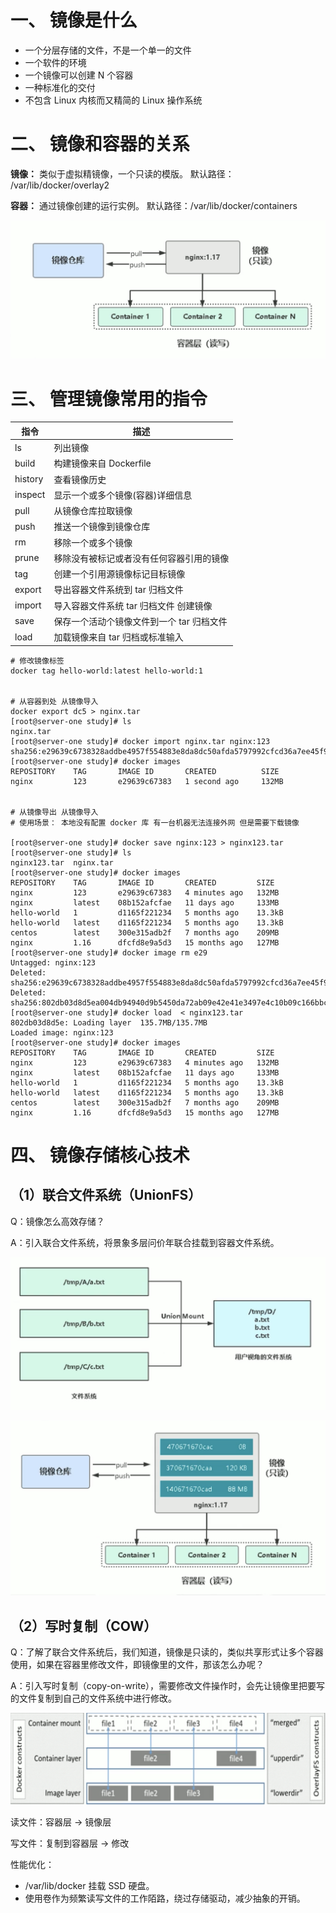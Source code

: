 

# 一、 镜像是什么

- 一个分层存储的文件，不是一个单一的文件
- 一个软件的环境
- 一个镜像可以创建 N 个容器
- 一种标准化的交付
- 不包含 Linux 内核而又精简的 Linux 操作系统

# 二、 镜像和容器的关系

**镜像：** 类似于虚拟精镜像，一个只读的模版。   默认路径： /var/lib/docker/overlay2

**容器：** 通过镜像创建的运行实例。 默认路径：/var/lib/docker/containers

![](./image/3.png)



# 三、 管理镜像常用的指令

| 指令    | 描述                                      |
| ------- | ----------------------------------------- |
| ls      | 列出镜像                                  |
| build   | 构建镜像来自 Dockerfile                   |
| history | 查看镜像历史                              |
| inspect | 显示一个或多个镜像(容器)详细信息          |
| pull    | 从镜像仓库拉取镜像                        |
| push    | 推送一个镜像到镜像仓库                    |
| rm      | 移除一个或多个镜像                        |
| prune   | 移除没有被标记或者没有任何容器引用的镜像  |
| tag     | 创建一个引用源镜像标记目标镜像            |
| export  | 导出容器文件系统到 tar 归档文件           |
| import  | 导入容器文件系统 tar 归档文件 创建镜像    |
| save    | 保存一个活动个镜像文件到一个 tar 归档文件 |
| load    | 加载镜像来自 tar 归档或标准输入           |

```shell
# 修改镜像标签
docker tag hello-world:latest hello-world:1


# 从容器到处 从镜像导入
docker export dc5 > nginx.tar
[root@server-one study]# ls
nginx.tar
[root@server-one study]# docker import nginx.tar nginx:123
sha256:e29639c6738328addbe4957f554883e8da8dc50afda5797992cfcd36a7ee45f9
[root@server-one study]# docker images
REPOSITORY    TAG       IMAGE ID       CREATED          SIZE
nginx         123       e29639c67383   1 second ago     132MB


# 从镜像导出 从镜像导入
# 使用场景： 本地没有配置 docker 库 有一台机器无法连接外网 但是需要下载镜像

[root@server-one study]# docker save nginx:123 > nginx123.tar
[root@server-one study]# ls
nginx123.tar  nginx.tar
[root@server-one study]# docker images
REPOSITORY    TAG       IMAGE ID       CREATED         SIZE
nginx         123       e29639c67383   4 minutes ago   132MB
nginx         latest    08b152afcfae   11 days ago     133MB
hello-world   1         d1165f221234   5 months ago    13.3kB
hello-world   latest    d1165f221234   5 months ago    13.3kB
centos        latest    300e315adb2f   7 months ago    209MB
nginx         1.16      dfcfd8e9a5d3   15 months ago   127MB
[root@server-one study]# docker image rm e29
Untagged: nginx:123
Deleted: sha256:e29639c6738328addbe4957f554883e8da8dc50afda5797992cfcd36a7ee45f9
Deleted: sha256:802db03d8d5ea004db94940d9b5450da72ab09e42e41e3497e4c10b09c166bbc
[root@server-one study]# docker load  < nginx123.tar
802db03d8d5e: Loading layer  135.7MB/135.7MB
Loaded image: nginx:123
[root@server-one study]# docker images
REPOSITORY    TAG       IMAGE ID       CREATED         SIZE
nginx         123       e29639c67383   4 minutes ago   132MB
nginx         latest    08b152afcfae   11 days ago     133MB
hello-world   1         d1165f221234   5 months ago    13.3kB
hello-world   latest    d1165f221234   5 months ago    13.3kB
centos        latest    300e315adb2f   7 months ago    209MB
nginx         1.16      dfcfd8e9a5d3   15 months ago   127MB
```

# 四、 镜像存储核心技术

## （1）联合文件系统（UnionFS）

Q：镜像怎么高效存储？

A：引入联合文件系统，将景象多层问价年联合挂载到容器文件系统。

![](./image/4.png)

![](./image/5.png)

## （2）写时复制（COW）

Q：了解了联合文件系统后，我们知道，镜像是只读的，类似共享形式让多个容器使用，如果在容器里修改文件，即镜像里的文件，那该怎么办呢？

A：引入写时复制（copy-on-write），需要修改文件操作时，会先让镜像里把要写的文件复制到自己的文件系统中进行修改。

![](./image/6.png)

读文件：容器层 -> 镜像层

写文件：复制到容器层 -> 修改

性能优化：

- /var/lib/docker 挂载 SSD 硬盘。
- 使用卷作为频繁读写文件的工作陌路，绕过存储驱动，减少抽象的开销。